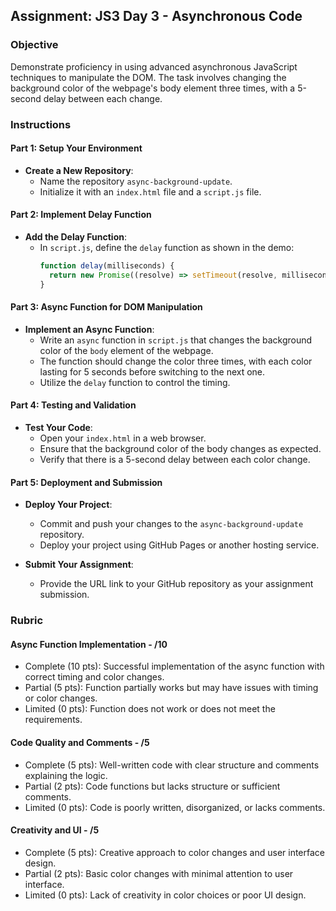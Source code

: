 ## Assignment: JS3 Day 3 - Asynchronous Code

### Objective

Demonstrate proficiency in using advanced asynchronous JavaScript techniques to manipulate the DOM. The task involves changing the background color of the webpage's body element three times, with a 5-second delay between each change.

### Instructions

#### Part 1: Setup Your Environment

- **Create a New Repository**:
  - Name the repository `async-background-update`.
  - Initialize it with an `index.html` file and a `script.js` file.

#### Part 2: Implement Delay Function

- **Add the Delay Function**:
  - In `script.js`, define the `delay` function as shown in the demo:
    ```javascript
    function delay(milliseconds) {
      return new Promise((resolve) => setTimeout(resolve, milliseconds));
    }
    ```

#### Part 3: Async Function for DOM Manipulation

- **Implement an Async Function**:
  - Write an `async` function in `script.js` that changes the background color of the `body` element of the webpage.
  - The function should change the color three times, with each color lasting for 5 seconds before switching to the next one.
  - Utilize the `delay` function to control the timing.

#### Part 4: Testing and Validation

- **Test Your Code**:
  - Open your `index.html` in a web browser.
  - Ensure that the background color of the body changes as expected.
  - Verify that there is a 5-second delay between each color change.

#### Part 5: Deployment and Submission

- **Deploy Your Project**:

  - Commit and push your changes to the `async-background-update` repository.
  - Deploy your project using GitHub Pages or another hosting service.

- **Submit Your Assignment**:
  - Provide the URL link to your GitHub repository as your assignment submission.

### Rubric

#### Async Function Implementation - /10

- Complete (10 pts): Successful implementation of the async function with correct timing and color changes.
- Partial (5 pts): Function partially works but may have issues with timing or color changes.
- Limited (0 pts): Function does not work or does not meet the requirements.

#### Code Quality and Comments - /5

- Complete (5 pts): Well-written code with clear structure and comments explaining the logic.
- Partial (2 pts): Code functions but lacks structure or sufficient comments.
- Limited (0 pts): Code is poorly written, disorganized, or lacks comments.

#### Creativity and UI - /5

- Complete (5 pts): Creative approach to color changes and user interface design.
- Partial (2 pts): Basic color changes with minimal attention to user interface.
- Limited (0 pts): Lack of creativity in color choices or poor UI design.
